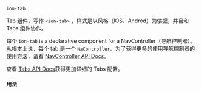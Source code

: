  `ion-tab`

Tab 组件，写作 `<ion-tab>` ，样式是以风格（IOS、Androd）为依据，并且和 Tabs 组件协作。

每个 `ion-tab`  is a declarative component for a NavController（导航控制器）。从根本上说，每个 tab 是一个 `NaController`。为了获得更多的使用导航控制器的使用方法，请看 [NavController API Docs](http://ionicframework.com/docs/api/navigation/NavController/)。

查看 [Tabs API Docs](http://ionicframework.com/docs/api/components/tabs/Tabs/)获得更加详细的 Tabs 配置。

#### 用法 ####